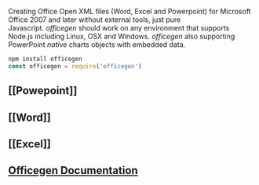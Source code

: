 Creating Office Open XML files (Word, Excel and Powerpoint) for Microsoft Office 2007 and later without external tools, just pure Javascript. _officegen_ should work on any environment that supports Node.js including Linux, OSX and Windows. _officegen_ also supporting PowerPoint _native_ charts objects with embedded data.

```js
npm install officegen
const officegen = require('officegen')
```
## [[Powepoint]]

## [[Word]]

## [[Excel]]

## [Officegen Documentation](https://github.com/Ziv-Barber/officegen/blob/HEAD/manual/README.md)